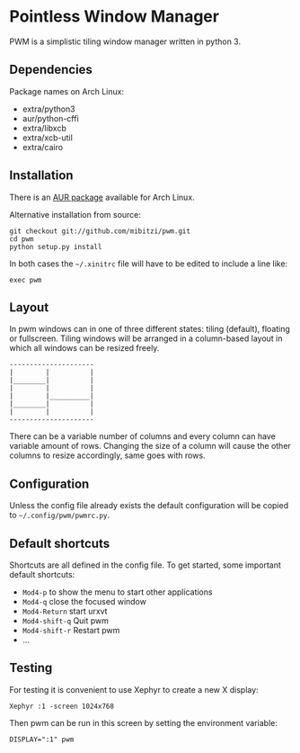 Pointless Window Manager
========================
PWM is a simplistic tiling window manager written in python 3.

Dependencies
------------
Package names on Arch Linux:
  - extra/python3
  - aur/python-cffi
  - extra/libxcb
  - extra/xcb-util
  - extra/cairo

Installation
------------
There is an [AUR package][aur] available for Arch Linux.

Alternative installation from source:
```
git checkout git://github.com/mibitzi/pwm.git
cd pwm
python setup.py install
```

In both cases the `~/.xinitrc` file will have to be edited to include a line like:
```
exec pwm
```

Layout
------
In pwm windows can in one of three different states: tiling (default), floating or fullscreen.
Tiling windows will be arranged in a column-based layout in which all windows can be resized freely.

```
---------------------
|        |          |
|________|          |
|        |          |
|        |__________|
|________|          |
|        |          |
---------------------
```

There can be a variable number of columns and every column can have variable amount of rows.
Changing the size of a column will cause the other columns to resize accordingly, same goes with rows.

Configuration
-------------
Unless the config file already exists the default configuration will be copied to `~/.config/pwm/pwmrc.py`.

Default shortcuts
-----------------
Shortcuts are all defined in the config file.
To get started, some important default shortcuts:
  - `Mod4-p` to show the menu to start other applications
  - `Mod4-q` close the focused window
  - `Mod4-Return` start urxvt
  - `Mod4-shift-q` Quit pwm
  - `Mod4-shift-r` Restart pwm
  - ...

Testing
-------
For testing it is convenient to use Xephyr to create a new X display:

```
Xephyr :1 -screen 1024x768
```
Then pwm can be run in this screen by setting the environment variable:
```
DISPLAY=":1" pwm
```

[aur]: [https://aur.archlinux.org/packages/pwm-git]
